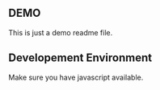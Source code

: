 ## DEMO

This is just a demo readme file.

## Developement Environment

Make sure you have javascript available.
